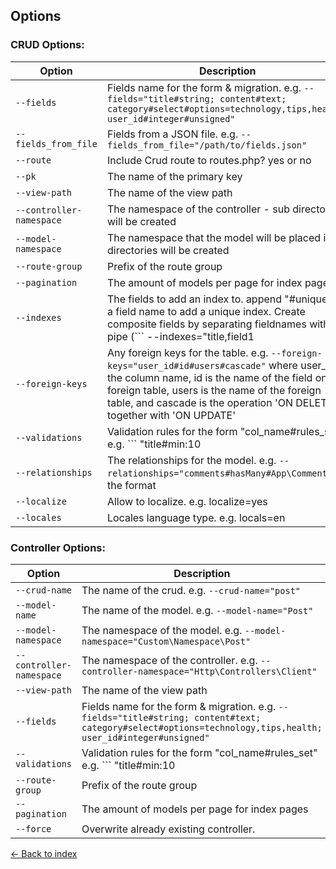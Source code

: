 ## Options

### CRUD Options:

| Option    | Description |
| ---       | ---     |
| `--fields` | Fields name for the form & migration. e.g. ```--fields="title#string; content#text; category#select#options=technology,tips,health; user_id#integer#unsigned"``` |
| `--fields_from_file` | Fields from a JSON file. e.g. ```--fields_from_file="/path/to/fields.json"``` |
| `--route` | Include Crud route to routes.php? yes or no |
| `--pk` | The name of the primary key |
| `--view-path` | The name of the view path |
| `--controller-namespace` | The namespace of the controller - sub directories will be created |
| `--model-namespace` | The namespace that the model will be placed in - directories will be created |
| `--route-group` | Prefix of the route group |
| `--pagination` | The amount of models per page for index pages |
| `--indexes` | The fields to add an index to. append "#unique" to a field name to add a unique index. Create composite fields by separating fieldnames with a pipe (``` --indexes="title,field1|field2#unique" ``` will create normal index on title, and unique composite on fld1 and fld2) |
| `--foreign-keys` | Any foreign keys for the table. e.g. ```--foreign-keys="user_id#id#users#cascade"``` where user_id is the column name, id is the name of the field on the foreign table, users is the name of the foreign table, and cascade is the operation 'ON DELETE' together with 'ON UPDATE' |
| `--validations` | Validation rules for the form "col_name#rules_set" e.g. ``` "title#min:10|max:30|required" ``` - See https://laravel.com/docs/master/validation#available-validation-rules |
| `--relationships` | The relationships for the model. e.g. ```--relationships="comments#hasMany#App\Comment"``` in the format |
| `--localize` | Allow to localize. e.g. localize=yes  |
| `--locales`  | Locales language type. e.g. locals=en |


### Controller Options:

| Option    | Description |
| ---       | ---     |
| `--crud-name` | The name of the crud. e.g. ```--crud-name="post"``` |
| `--model-name` | The name of the model. e.g. ```--model-name="Post"``` |
| `--model-namespace` | The namespace of the model. e.g. ```--model-namespace="Custom\Namespace\Post"``` |
| `--controller-namespace` | The namespace of the controller. e.g. ```--controller-namespace="Http\Controllers\Client"``` |
| `--view-path` | The name of the view path |
| `--fields` | Fields name for the form & migration. e.g. ```--fields="title#string; content#text; category#select#options=technology,tips,health; user_id#integer#unsigned"``` |
| `--validations` | Validation rules for the form "col_name#rules_set" e.g. ``` "title#min:10|max:30|required" ``` - See https://laravel.com/docs/master/validation#available-validation-rules |
| `--route-group` | Prefix of the route group |
| `--pagination` | The amount of models per page for index pages |
| `--force` | Overwrite already existing controller. |

[&larr; Back to index](README.md)
